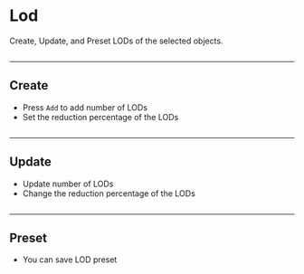 # Lod

Create, Update, and Preset LODs of the selected objects.

<p><img :src="$withBase('/img/lod_create.png')" alt='' /></p>

---

## Create

- Press `Add` to add number of LODs
- Set the reduction percentage of the LODs

<p><img :src="$withBase('/img/lod_create.webp')" alt='' /></p>

---

## Update

- Update number of LODs
- Change the reduction percentage of the LODs

<p><img :src="$withBase('/img/lod_update.webp')" alt='' /></p>

---

## Preset

- You can save LOD preset

<p><img :src="$withBase('/img/lod_preset.webp')" alt='' /></p>
